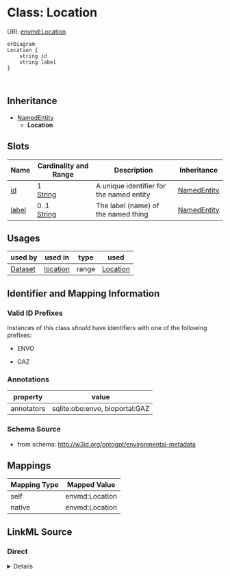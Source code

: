

# Class: Location



URI: [envmd:Location](http://w3id.org/ontogpt/environmental-metadataLocation)



```mermaid
erDiagram
Location {
    string id  
    string label  
}



```




## Inheritance
* [NamedEntity](NamedEntity.md)
    * **Location**



## Slots

| Name | Cardinality and Range | Description | Inheritance |
| ---  | --- | --- | --- |
| [id](id.md) | 1 <br/> [String](String.md) | A unique identifier for the named entity | [NamedEntity](NamedEntity.md) |
| [label](label.md) | 0..1 <br/> [String](String.md) | The label (name) of the named thing | [NamedEntity](NamedEntity.md) |





## Usages

| used by | used in | type | used |
| ---  | --- | --- | --- |
| [Dataset](Dataset.md) | [location](location.md) | range | [Location](Location.md) |






## Identifier and Mapping Information


### Valid ID Prefixes

Instances of this class *should* have identifiers with one of the following prefixes:

* ENVO

* GAZ






### Annotations

| property | value |
| --- | --- |
| annotators | sqlite:obo:envo, bioportal:GAZ |



### Schema Source


* from schema: http://w3id.org/ontogpt/environmental-metadata





## Mappings

| Mapping Type | Mapped Value |
| ---  | ---  |
| self | envmd:Location |
| native | envmd:Location |





## LinkML Source

<!-- TODO: investigate https://stackoverflow.com/questions/37606292/how-to-create-tabbed-code-blocks-in-mkdocs-or-sphinx -->

### Direct

<details>
```yaml
name: Location
id_prefixes:
- ENVO
- GAZ
annotations:
  annotators:
    tag: annotators
    value: sqlite:obo:envo, bioportal:GAZ
from_schema: http://w3id.org/ontogpt/environmental-metadata
is_a: NamedEntity

```
</details>

### Induced

<details>
```yaml
name: Location
id_prefixes:
- ENVO
- GAZ
annotations:
  annotators:
    tag: annotators
    value: sqlite:obo:envo, bioportal:GAZ
from_schema: http://w3id.org/ontogpt/environmental-metadata
is_a: NamedEntity
attributes:
  id:
    name: id
    annotations:
      prompt.skip:
        tag: prompt.skip
        value: 'true'
    description: A unique identifier for the named entity
    comments:
    - this is populated during the grounding and normalization step
    from_schema: http://w3id.org/ontogpt/environmental-metadata
    rank: 1000
    identifier: true
    alias: id
    owner: Location
    domain_of:
    - NamedEntity
    - Publication
    range: string
    required: true
  label:
    name: label
    annotations:
      owl:
        tag: owl
        value: AnnotationProperty, AnnotationAssertion
    description: The label (name) of the named thing
    from_schema: http://w3id.org/ontogpt/environmental-metadata
    aliases:
    - name
    rank: 1000
    slot_uri: rdfs:label
    alias: label
    owner: Location
    domain_of:
    - NamedEntity
    range: string

```
</details>